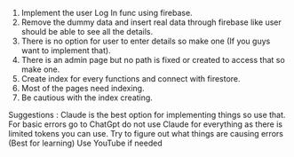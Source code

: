 1. Implement the user Log In func using firebase.
2. Remove the dummy data and insert real data through firebase like user should be able to see all the details.
4. There is no option for user to enter details so make one (If you guys want to implement that).
3. There is an admin page but no path is fixed or created to access that so make one.
4. Create index for every functions and connect with firestore. 
5. Most of the pages need indexing.
6. Be cautious with the index creating.

Suggestions : Claude is the best option for implementing things so use that.
	      For basic errors go to ChatGpt do not use Claude for everything as there is limited tokens you can use.
              Try to figure out what things are causing errors (Best for learning)
              Use YouTube if needed